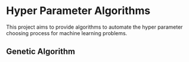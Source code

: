 # Hyper Parameter Algorithms

This project aims to provide algorithms to automate the hyper parameter choosing process for machine learning problems.

## Genetic Algorithm